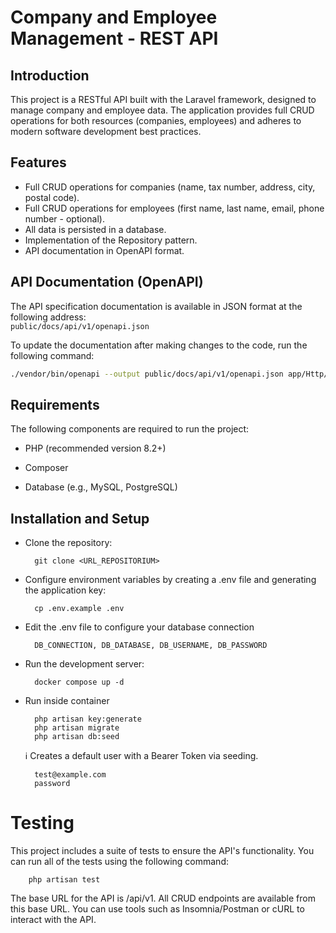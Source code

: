 # Company and Employee Management - REST API

## Introduction
This project is a RESTful API built with the Laravel framework, designed to manage company and employee data. The application provides full CRUD operations for both resources (companies, employees) and adheres to modern software development best practices.

## Features
- Full CRUD operations for companies (name, tax number, address, city, postal code).
- Full CRUD operations for employees (first name, last name, email, phone number - optional).
- All data is persisted in a database.
- Implementation of the Repository pattern.
- API documentation in OpenAPI format.

## API Documentation (OpenAPI)
The API specification documentation is available in JSON format at the following address:  
`public/docs/api/v1/openapi.json`

To update the documentation after making changes to the code, run the following command:
```bash
./vendor/bin/openapi --output public/docs/api/v1/openapi.json app/Http/Controllers app/Http/Requests app/Http/Resources
```

## Requirements

The following components are required to run the project:

- PHP (recommended version 8.2+)

- Composer

- Database (e.g., MySQL, PostgreSQL)

## Installation and Setup

- Clone the repository:

        git clone <URL_REPOSITORIUM>

- Configure environment variables by creating a .env file and generating the application key:

        cp .env.example .env

- Edit the .env file to configure your database connection 

        DB_CONNECTION, DB_DATABASE, DB_USERNAME, DB_PASSWORD

- Run the development server:

        docker compose up -d

- Run inside container

        php artisan key:generate
        php artisan migrate
        php artisan db:seed

    ℹ️ Creates a default user with a Bearer Token via seeding.

        test@example.com
        password

# Testing

This project includes a suite of tests to ensure the API's functionality. You can run all of the tests using the following command:

        php artisan test


The base URL for the API is /api/v1. All CRUD endpoints are available from this base URL. You can use tools such as Insomnia/Postman or cURL to interact with the API.